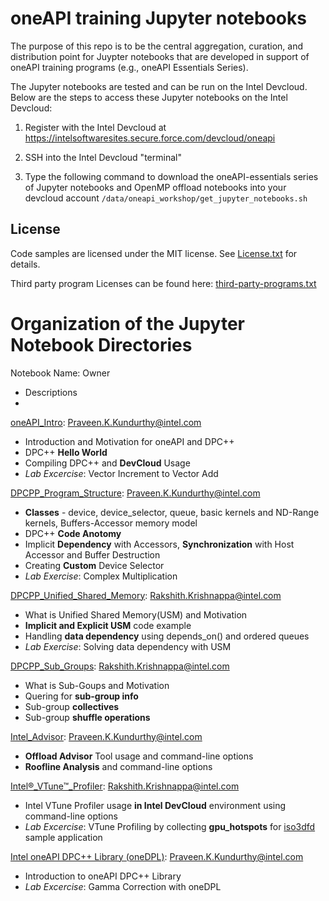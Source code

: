 # oneAPI training Jupyter notebooks

The purpose of this repo is to be the central aggregation, curation, and
distribution point for Juypter notebooks that are developed in support of
oneAPI training programs (e.g., oneAPI Essentials Series).

The Jupyter notebooks are tested and can be run on the Intel Devcloud. Below
are the steps to access these Jupyter notebooks on the Intel Devcloud:

1. Register with the Intel Devcloud at
   https://intelsoftwaresites.secure.force.com/devcloud/oneapi

2. SSH into the Intel Devcloud "terminal"

3. Type the following command to download the oneAPI-essentials series of
   Jupyter notebooks and OpenMP offload notebooks into your devcloud account
   `/data/oneapi_workshop/get_jupyter_notebooks.sh`

## License

Code samples are licensed under the MIT license. See
[License.txt](https://github.com/oneapi-src/oneAPI-samples/blob/master/License.txt)
for details.

Third party program Licenses can be found here:
[third-party-programs.txt](https://github.com/oneapi-src/oneAPI-samples/blob/master/third-party-programs.txt)

# Organization of the Jupyter Notebook Directories

Notebook Name: Owner
* Descriptions
*

[oneAPI_Intro](01_oneAPI_Intro): Praveen.K.Kundurthy@intel.com
* Introduction and Motivation for oneAPI and DPC++
* DPC++ __Hello World__
* Compiling DPC++ and __DevCloud__ Usage
* _Lab Excercise_: Vector Increment to Vector Add

[DPCPP_Program_Structure](02_DPCPP_Program_Structure): Praveen.K.Kundurthy@intel.com
* __Classes__ - device, device_selector, queue, basic kernels and ND-Range kernels, Buffers-Accessor memory model
* DPC++ __Code Anotomy__
* Implicit __Dependency__ with Accessors, __Synchronization__ with Host Accessor and Buffer Destruction
* Creating __Custom__ Device Selector
* _Lab Exercise_: Complex Multiplication

[DPCPP_Unified_Shared_Memory](03_DPCPP_Unified_Shared_Memory): Rakshith.Krishnappa@intel.com
* What is Unified Shared Memory(USM) and Motivation
* __Implicit and Explicit USM__ code example
* Handling __data dependency__ using depends_on() and ordered queues
* _Lab Exercise_: Solving data dependency with USM

[DPCPP_Sub_Groups](04_DPCPP_Sub_Groups): Rakshith.Krishnappa@intel.com
* What is Sub-Goups and Motivation
* Quering for __sub-group info__
* Sub-group __collectives__
* Sub-group __shuffle operations__

[Intel_Advisor](05_Intel_Advisor): Praveen.K.Kundurthy@intel.com
* __Offload Advisor__ Tool usage and command-line options
* __Roofline Analysis__ and command-line options

[Intel®_VTune™_Profiler](06_Intel_VTune_Profiler): Rakshith.Krishnappa@intel.com
* Intel VTune Profiler usage __in Intel DevCloud__ environment using command-line options
* _Lab Excercise_: VTune Profiling by collecting __gpu_hotspots__ for [iso3dfd](https://github.com/intel/HPCKit-code-samples/tree/master/Compiler/iso3dfd_dpcpp) sample application

[Intel oneAPI DPC++ Library (oneDPL)](07_DPCPP_Library): Praveen.K.Kundurthy@intel.com
* Introduction to oneAPI DPC++ Library
* _Lab Excercise_: Gamma Correction with oneDPL
